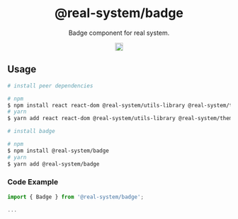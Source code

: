 <h1 align="center">@real-system/badge</h1>
<p align="center">Badge component for real system.</p>
<p align="center">
<a href="https://www.npmjs.com/package/@real-system/badge"><img src="https://badgen.net/npm/v/@real-system/badge?label=&icon=npm&color=blue" alt="npm version" height="18"/></a>
</p>

## Usage

```bash
# install peer dependencies

# npm
$ npm install react react-dom @real-system/utils-library @real-system/theme-library @real-system/styling-library @real-system/elements-primitive
# yarn
$ yarn add react react-dom @real-system/utils-library @real-system/theme-library @real-system/styling-library @real-system/elements-primitive

# install badge

# npm
$ npm install @real-system/badge
# yarn
$ yarn add @real-system/badge
```

### Code Example

```typescript
import { Badge } from '@real-system/badge';

...

```
